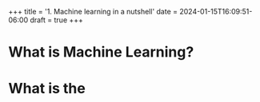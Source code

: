 +++
title = '1. Machine learning in a nutshell'
date = 2024-01-15T16:09:51-06:00
draft = true
+++

# What is Machine Learning?

# What is the 